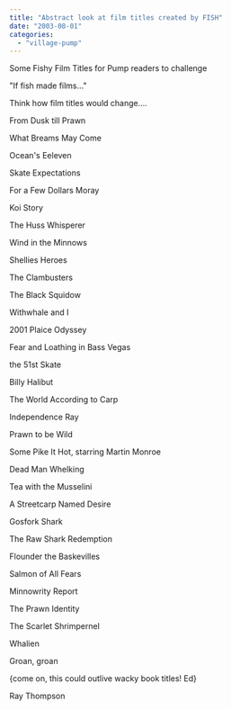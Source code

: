 ```yaml
---
title: "Abstract look at film titles created by FISH"
date: "2003-08-01"
categories: 
  - "village-pump"
---
```


Some Fishy Film Titles for Pump readers to challenge

"If fish made films..."

Think how film titles would change....

From Dusk till Prawn

What Breams May Come

Ocean's Eeleven

Skate Expectations

For a Few Dollars Moray

Koi Story

The Huss Whisperer

Wind in the Minnows

Shellies Heroes

The Clambusters

The Black Squidow

Withwhale and I

2001 Plaice Odyssey

Fear and Loathing in Bass Vegas

the 51st Skate

Billy Halibut

The World According to Carp

Independence Ray

Prawn to be Wild

Some Pike It Hot, starring Martin Monroe

Dead Man Whelking

Tea with the Musselini

A Streetcarp Named Desire

Gosfork Shark

The Raw Shark Redemption

Flounder the Baskevilles

Salmon of All Fears

Minnowrity Report

The Prawn Identity

The Scarlet Shrimpernel

Whalien

Groan, groan

{come on, this could outlive wacky book titles! Ed}

Ray Thompson
